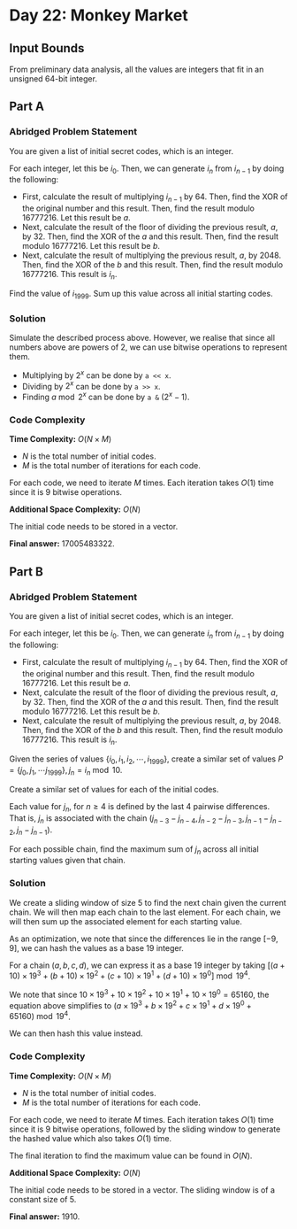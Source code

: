# Day 22: Monkey Market

## Input Bounds

From preliminary data analysis, all the values are integers that fit in an unsigned 64-bit integer.

## Part A

### Abridged Problem Statement

You are given a list of initial secret codes, which is an integer.

For each integer, let this be $i_0$. Then, we can generate $i_n$ from $i_{n-1}$ by doing the following:

* First, calculate the result of multiplying $i_{n-1}$ by 64. Then, find the XOR of the original number and this result. Then, find the result modulo 16777216. Let this result be $a$.
* Next, calculate the result of the floor of dividing the previous result, $a$, by 32. Then, find the XOR of the $a$ and this result. Then, find the result modulo 16777216. Let this result be $b$.
* Next, calculate the result of multiplying the previous result, $a$, by 2048. Then, find the XOR of the $b$ and this result. Then, find the result modulo 16777216. This result is $i_n$.

Find the value of $i_{1999}$. Sum up this value across all initial starting codes.

### Solution

Simulate the described process above. However, we realise that since all numbers above are powers of 2, we can use bitwise operations to represent them.

* Multiplying by $2^x$ can be done by `a << x`.
* Dividing by $2^x$ can be done by `a >> x`.
* Finding $a \bmod 2^x$ can be done by `a &` $(2^x -1)$.

### Code Complexity

**Time Complexity:** $O(N \times M)$

* $N$ is the total number of initial codes.
* $M$ is the total number of iterations for each code.

For each code, we need to iterate $M$ times. Each iteration takes $O(1)$ time since it is 9 bitwise operations.

**Additional Space Complexity:** $O(N)$

The initial code needs to be stored in a vector.

**Final answer:** 17005483322.

## Part B

### Abridged Problem Statement

You are given a list of initial secret codes, which is an integer.

For each integer, let this be $i_0$. Then, we can generate $i_n$ from $i_{n-1}$ by doing the following:

* First, calculate the result of multiplying $i_{n-1}$ by 64. Then, find the XOR of the original number and this result. Then, find the result modulo 16777216. Let this result be $a$.
* Next, calculate the result of the floor of dividing the previous result, $a$, by 32. Then, find the XOR of the $a$ and this result. Then, find the result modulo 16777216. Let this result be $b$.
* Next, calculate the result of multiplying the previous result, $a$, by 2048. Then, find the XOR of the $b$ and this result. Then, find the result modulo 16777216. This result is $i_n$.

Given the series of values $\{i_0, i_1, i_2, \cdots, i_{1999}\}$, create a similar set of values $P = \{j_0, j_1, \cdots j_{1999}\}, j_n = i_n\bmod 10$.

Create a similar set of values for each of the initial codes.

Each value for $j_n$, for $n\geq 4$ is defined by the last 4 pairwise differences. That is, $j_n$ is associated with the chain $(j_{n-3} - j_{n-4}, j_{n-2} - j_{n-3}, j_{n-1} - j_{n-2},j_n - j_{n-1})$.

For each possible chain, find the maximum sum of $j_n$ across all initial starting values given that chain.

### Solution

We create a sliding window of size 5 to find the next chain given the current chain. We will then map each chain to the last element. For each chain, we will then sum up the associated element for each starting value.

As an optimization, we note that since the differences lie in the range $[-9, 9]$, we can hash the values as a base 19 integer.

For a chain $(a, b, c, d)$, we can express it as a base 19 integer by taking $[(a + 10) \times 19^3 + (b + 10) \times 19^2 + (c + 10) \times 19^1 + (d + 10) \times 19^0] \bmod{19^4}$.

We note that since $10 \times 19^3 + 10 \times 19^2 + 10 \times 19^1 + 10\times 19^0 = 65160$, the equation above simplifies to $(a \times 19^3 + b \times 19^2 + c \times 19^1 + d \times 19^0 + 65160) \bmod{19^4}$.

We can then hash this value instead.

### Code Complexity

**Time Complexity:** $O(N \times M)$

* $N$ is the total number of initial codes.
* $M$ is the total number of iterations for each code.

For each code, we need to iterate $M$ times. Each iteration takes $O(1)$ time since it is 9 bitwise operations, followed by the sliding window to generate the hashed value which also takes $O(1)$ time.

The final iteration to find the maximum value can be found in $O(N)$.

**Additional Space Complexity:** $O(N)$

The initial code needs to be stored in a vector. The sliding window is of a constant size of 5.

**Final answer:** 1910.
